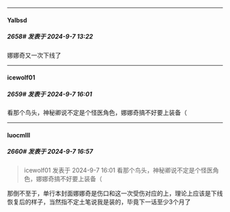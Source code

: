 ﻿
*****

####  Yalbsd  
##### 2658#       发表于 2024-9-7 13:22

娜娜奇又一次下线了


*****

####  icewolf01  
##### 2659#       发表于 2024-9-7 16:01

看那个鸟头，神秘卿说不定是个怪医角色，娜娜奇搞不好要上装备（


*****

####  luocmlll  
##### 2660#       发表于 2024-9-7 16:57

<blockquote>icewolf01 发表于 2024-9-7 16:01
看那个鸟头，神秘卿说不定是个怪医角色，娜娜奇搞不好要上装备（</blockquote>
那倒不至于，单行本封面娜娜奇是伤口和这一次受伤对应的上，理论上应该是下线恢复后的样子，当然指不定土笔说我是装的，毕竟下一话至少3个月了

